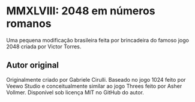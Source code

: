 # MMXLVIII: 2048 em números romanos
Uma pequena modificação brasileira feita por brincadeira do famoso jogo 2048 criada por Victor Torres.

## Autor original
Originalmente criado por Gabriele Cirulli. Baseado no jogo 1024 feito por Veewo Studio e conceitualmente similar ao jogo Threes feito por Asher Vollmer. Disponível sob licença MIT no GitHub do autor.
